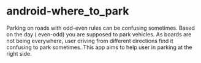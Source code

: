 # android-where_to_park
Parking on roads with odd-even rules can be confusing sometimes. Based on the day ( even-odd) you are supposed to park vehicles. As boards are not being everywhere, user driving from different directions find it confusing to park sometimes. This app aims to help user in parking at the right side.
